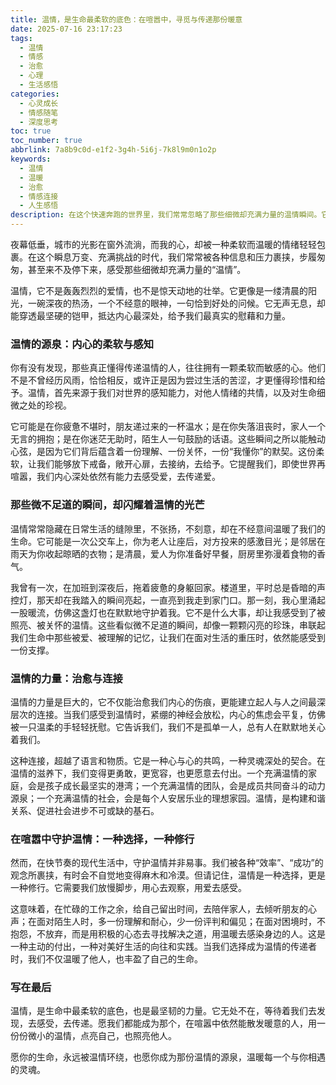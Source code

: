 ```yaml
---
title: 温情，是生命最柔软的底色：在喧嚣中，寻觅与传递那份暖意
date: 2025-07-16 23:17:23
tags:
  - 温情
  - 情感
  - 治愈
  - 心理
  - 生活感悟
categories:
  - 心灵成长
  - 情感随笔
  - 深度思考
toc: true
toc_number: true
abbrlink: 7a8b9c0d-e1f2-3g4h-5i6j-7k8l9m0n1o2p
keywords:
  - 温情
  - 温暖
  - 治愈
  - 情感连接
  - 人生感悟
description: 在这个快速奔跑的世界里，我们常常忽略了那些细微却充满力量的温情瞬间。它们是生命最柔软的底色，是连接彼此的无形纽带。本文将带你一同感受温情的源泉，探寻它在日常中的闪光，并思考如何在喧嚣中守护这份珍贵的暖意，让它成为治愈与前行的力量。
---
```


夜幕低垂，城市的光影在窗外流淌，而我的心，却被一种柔软而温暖的情绪轻轻包裹。在这个瞬息万变、充满挑战的时代，我们常常被各种信息和压力裹挟，步履匆匆，甚至来不及停下来，感受那些细微却充满力量的“温情”。

温情，它不是轰轰烈烈的爱情，也不是惊天动地的壮举。它更像是一缕清晨的阳光，一碗深夜的热汤，一个不经意的眼神，一句恰到好处的问候。它无声无息，却能穿透最坚硬的铠甲，抵达内心最深处，给予我们最真实的慰藉和力量。

### 温情的源泉：内心的柔软与感知

你有没有发现，那些真正懂得传递温情的人，往往拥有一颗柔软而敏感的心。他们不是不曾经历风雨，恰恰相反，或许正是因为尝过生活的苦涩，才更懂得珍惜和给予。温情，首先来源于我们对世界的感知能力，对他人情绪的共情，以及对生命细微之处的珍视。

它可能是在你疲惫不堪时，朋友递过来的一杯温水；是在你失落沮丧时，家人一个无言的拥抱；是在你迷茫无助时，陌生人一句鼓励的话语。这些瞬间之所以能触动心弦，是因为它们背后蕴含着一份理解、一份关怀，一份“我懂你”的默契。这份柔软，让我们能够放下戒备，敞开心扉，去接纳，去给予。它提醒我们，即使世界再喧嚣，我们内心深处依然有能力去感受爱，去传递爱。

### 那些微不足道的瞬间，却闪耀着温情的光芒

温情常常隐藏在日常生活的缝隙里，不张扬，不刻意，却在不经意间温暖了我们的生命。它可能是一次公交车上，你为老人让座后，对方投来的感激目光；是邻居在雨天为你收起晾晒的衣物；是清晨，爱人为你准备好早餐，厨房里弥漫着食物的香气。

我曾有一次，在加班到深夜后，拖着疲惫的身躯回家。楼道里，平时总是昏暗的声控灯，那天却在我踏入的瞬间亮起，一直亮到我走到家门口。那一刻，我心里涌起一股暖流，仿佛这盏灯也在默默地守护着我。它不是什么大事，却让我感受到了被照亮、被关怀的温情。这些看似微不足道的瞬间，却像一颗颗闪亮的珍珠，串联起我们生命中那些被爱、被理解的记忆，让我们在面对生活的重压时，依然能感受到一份支撑。

### 温情的力量：治愈与连接

温情的力量是巨大的，它不仅能治愈我们内心的伤痕，更能建立起人与人之间最深层次的连接。当我们感受到温情时，紧绷的神经会放松，内心的焦虑会平复，仿佛被一只温柔的手轻轻抚慰。它告诉我们，我们不是孤单一人，总有人在默默地关心着我们。

这种连接，超越了语言和物质。它是一种心与心的共鸣，一种灵魂深处的契合。在温情的滋养下，我们变得更勇敢，更宽容，也更愿意去付出。一个充满温情的家庭，会是孩子成长最坚实的港湾；一个充满温情的团队，会是成员共同奋斗的动力源泉；一个充满温情的社会，会是每个人安居乐业的理想家园。温情，是构建和谐关系、促进社会进步不可或缺的基石。

### 在喧嚣中守护温情：一种选择，一种修行

然而，在快节奏的现代生活中，守护温情并非易事。我们被各种“效率”、“成功”的观念所裹挟，有时会不自觉地变得麻木和冷漠。但请记住，温情是一种选择，更是一种修行。它需要我们放慢脚步，用心去观察，用爱去感受。

这意味着，在忙碌的工作之余，给自己留出时间，去陪伴家人，去倾听朋友的心声；在面对陌生人时，多一份理解和耐心，少一份评判和偏见；在面对困境时，不抱怨，不放弃，而是用积极的心态去寻找解决之道，用温暖去感染身边的人。这是一种主动的付出，一种对美好生活的向往和实践。当我们选择成为温情的传递者时，我们不仅温暖了他人，也丰盈了自己的生命。

### 写在最后

温情，是生命中最柔软的底色，也是最坚韧的力量。它无处不在，等待着我们去发现，去感受，去传递。愿我们都能成为那个，在喧嚣中依然能散发暖意的人，用一份份微小的温情，点亮自己，也照亮他人。

愿你的生命，永远被温情环绕，也愿你成为那份温情的源泉，温暖每一个与你相遇的灵魂。